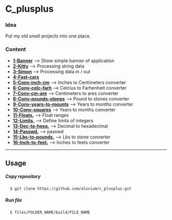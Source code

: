 # C_plusplus 
### Idea
Put my old small projects into one place.

### Content  
* [__1-Banner__](https://github.com/aluvium/c_plusplus/tree/master/files/1-banner.d)  --> Show simple banner of application
* [__2-Kitty__](https://github.com/aluvium/c_plusplus/tree/master/files/2-kitty.d)   --> Processing string data
* [__3-Simon__](https://github.com/aluvium/c_plusplus/tree/master/files/3-simon.d)  --> Processing data in / out
* [__4-Fast-cars__](https://github.com/aluvium/c_plusplus/tree/master/files/4-fast-cars.d)
* [__5-Conv-inch-cm__](https://github.com/aluvium/c_plusplus/tree/master/files/5-conv-inch-cm.d) --> Inches to Centimeters converter
* [__6-Conv-celc-farh__](https://github.com/aluvium/c_plusplus/tree/master/files/6-conv-celc-farh.d) --> Celcius to Farhenheit converter
* [__7-Conv-cm-are__](https://github.com/aluvium/c_plusplus/tree/master/files/7-conv-cm-ar.d) --> Centimeters to ares converter
* [__8-Conv-pounds-stones__](https://github.com/aluvium/c_plusplus/tree/master/files/8-conv-pounds-stones.d) --> Pound to stones converter
* [__9-Conv-years-to-mounts__](https://github.com/aluvium/c_plusplus/tree/master/files/9-conv-years-to-months.d) --> Years to months converter
* [__10-Conv-squares__](https://github.com/aluvium/c_plusplus/tree/master/files/10-conv-squares.d) --> Years to months converter
* [__11-Floats.__](https://github.com/aluvium/c_plusplus/tree/code/files/11-floats.d) --> Float ranges
* [__12-Limits.__](https://github.com/aluvium/c_plusplus/tree/master/files/12-limits.d) --> Define limits of integers
* [__13-Dec-to-hexa.__](https://github.com/aluvium/c_plusplus/tree/master/files/13-dec-to-hexa.d) --> Decimal to hexadecimal 
* [__14-Passwd.__](https://github.com/aluvium/c_plusplus/blob/master/files/14-agentcode.d/agentcode.cxx) --> passwd
* [__15-Lbs-to-pounds.__](https://github.com/aluvium/c_plusplus/blob/master/files/15-conv-pounds-stone.d/conv-lbs-pounds.cxx) --> Lbs to stone converter
* [__16-Inch-to-feet.__](https://github.com/aluvium/c_plusplus/blob/master/files/16-conv-inch-feet.d/conv-inch-feet.cxx) --> Inches to feets converter

- - -

## Usage
##### Copy repository
      $ git clone https://github.com/aluvium/c_plusplus.git
##### Run file
      $ files/FOLDER_NAME/build/FILE_NAME
